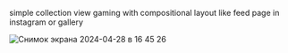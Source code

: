 simple collection view gaming with compositional layout like feed page in instagram or gallery

![Снимок экрана 2024-04-28 в 16 45 26](https://github.com/Yernar110501/CompositionalLayout/assets/61582212/f9f05d9d-208b-4625-bb18-8113b1a8c303)
